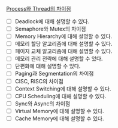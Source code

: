 [Process와 Thread의 차이점](Process-Thread.md)

- [ ]  Deadlock에 대해 설명할 수 있다.
- [ ]  Semaphore와 Mutex의 차이점
- [ ]  Memory Hierarchy에 대해 설명할 수 있다.
- [ ]  메모리 할당 알고리즘에 대해 설명할 수 있다.
- [ ]  페이지 교체 알고리즘에 대해 설명할 수 있다.
- [ ]  메모리 관리 전략에 대해 설명할 수 있다.
- [ ]  단편화에 대해 설명할 수 있다.
- [ ]  Paging과 Segmentation의 차이점
- [ ]  CISC, RISC의 차이점
- [ ]  Context Switching에 대해 설명할 수 있다.
- [ ]  CPU Scheduling에 대해 설명할 수 있다.
- [ ]  Sync와 Async의 차이점
- [ ]  Virtual Memory에 대해 설명할 수 있다.
- [ ]  Cache Memory에 대해 설명할 수 있다.